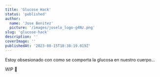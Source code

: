 ```yaml
---
title: 'Glucose Hack'
status: 'published'
author:
  name: 'Jose Benitez'
  picture: '/images/joselo_logo-g4Nz.png'
slug: 'glucose-hack'
description: ''
coverImage: ''
publishedAt: '2023-08-15T18:38:19.019Z'
---
```


Estoy obsesionado con como se comporta la glucosa en nuestro cuerpo…<br>

WIP 🚧

